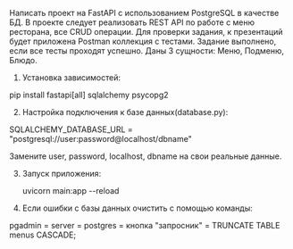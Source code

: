 Написать проект на FastAPI с использованием PostgreSQL в качестве БД. 
В проекте следует реализовать REST API по работе с меню ресторана, 
все CRUD операции. Для проверки задания, к презентаций будет приложена 
Postman коллекция с тестами. Задание выполнено, если все тесты проходят успешно.
Даны 3 сущности: Меню, Подменю, Блюдо.


1. Установка зависимостей:

pip install fastapi[all] sqlalchemy psycopg2


2. Настройка подключения к базе данных(database.py):

SQLALCHEMY_DATABASE_URL = "postgresql://user:password@localhost/dbname"

Замените user, password, localhost, dbname на свои реальные данные.

3. Запуск приложения:

   uvicorn main:app --reload

4. Если ошибки с базы данных очистить с помощью команды:

pgadmin = server = postgres = кнопка "запросник" = TRUNCATE TABLE menus CASCADE;
